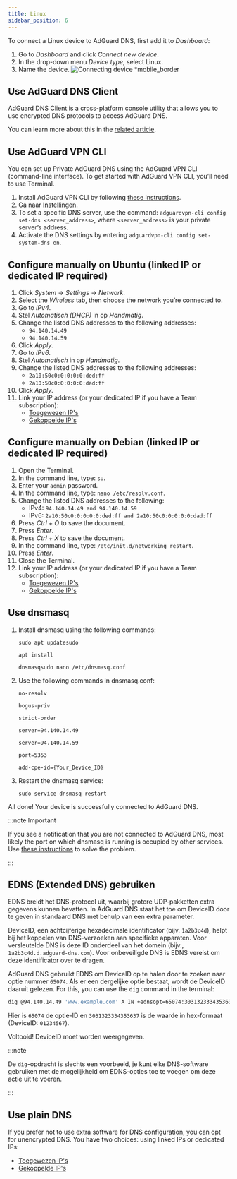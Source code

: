 ```yaml
---
title: Linux
sidebar_position: 6
---
```


To connect a Linux device to AdGuard DNS, first add it to _Dashboard_:

1. Go to _Dashboard_ and click _Connect new device_.
2. In the drop-down menu _Device type_, select Linux.
3. Name the device.
   ![Connecting device \*mobile_border](https://cdn.adtidy.org/content/kb/dns/private/new_dns/connect/choose_linux.png)

## Use AdGuard DNS Client

AdGuard DNS Client is a cross-platform console utility that allows you to use encrypted DNS protocols to access AdGuard DNS.

You can learn more about this in the [related article](/dns-client/overview/).

## Use AdGuard VPN CLI

You can set up Private AdGuard DNS using the AdGuard VPN CLI (command-line interface). To get started with AdGuard VPN CLI, you’ll need to use Terminal.

1. Install AdGuard VPN CLI by following [these instructions](https://adguard-vpn.com/kb/adguard-vpn-for-linux/installation/).
2. Ga naar [Instellingen](https://adguard-vpn.com/kb/adguard-vpn-for-linux/settings/).
3. To set a specific DNS server, use the command: `adguardvpn-cli config set-dns <server_address>`, where `<server_address>` is your private server’s address.
4. Activate the DNS settings by entering `adguardvpn-cli config set-system-dns on`.

## Configure manually on Ubuntu (linked IP or dedicated IP required)

1. Click _System_ → _Settings_ → _Network_.
2. Select the _Wireless_ tab, then choose the network you’re connected to.
3. Go to _IPv4_.
4. Stel _Automatisch (DHCP)_ in op _Handmatig_.
5. Change the listed DNS addresses to the following addresses:
    - `94.140.14.49`
    - `94.140.14.59`
6. Click _Apply_.
7. Go to _IPv6_.
8. Stel _Automatisch_ in op _Handmatig_.
9. Change the listed DNS addresses to the following addresses:
    - `2a10:50c0:0:0:0:0:ded:ff`
    - `2a10:50c0:0:0:0:0:dad:ff`
10. Click _Apply_.
11. Link your IP address (or your dedicated IP if you have a Team subscription):
     - [Toegewezen IP's](/private-dns/connect-devices/other-options/dedicated-ip.md)
     - [Gekoppelde IP's](/private-dns/connect-devices/other-options/linked-ip.md)

## Configure manually on Debian (linked IP or dedicated IP required)

1. Open the Terminal.
2. In the command line, type: `su`.
3. Enter your `admin` password.
4. In the command line, type: `nano /etc/resolv.conf`.
5. Change the listed DNS addresses to the following:
    - IPv4: `94.140.14.49 and 94.140.14.59`
    - IPv6: `2a10:50c0:0:0:0:0:ded:ff and 2a10:50c0:0:0:0:0:dad:ff`
6. Press _Ctrl + O_ to save the document.
7. Press _Enter_.
8. Press _Ctrl + X_ to save the document.
9. In the command line, type: `/etc/init.d/networking restart`.
10. Press _Enter_.
11. Close the Terminal.
12. Link your IP address (or your dedicated IP if you have a Team subscription):
     - [Toegewezen IP's](/private-dns/connect-devices/other-options/dedicated-ip.md)
     - [Gekoppelde IP's](/private-dns/connect-devices/other-options/linked-ip.md)

## Use dnsmasq

1. Install dnsmasq using the following commands:

   `sudo apt updatesudo`

   `apt install`

   `dnsmasqsudo nano /etc/dnsmasq.conf`

2. Use the following commands in dnsmasq.conf:

   `no-resolv`

   `bogus-priv`

   `strict-order`

   `server=94.140.14.49`

   `server=94.140.14.59`

   `port=5353`

   `add-cpe-id={Your_Device_ID}`

3. Restart the dnsmasq service:

   `sudo service dnsmasq restart`

All done! Your device is successfully connected to AdGuard DNS.

:::note Important

If you see a notification that you are not connected to AdGuard DNS, most likely the port on which dnsmasq is running is occupied by other services. Use [these instructions](https://github.com/AdguardTeam/AdGuardHome/wiki/FAQ#bindinuse) to solve the problem.

:::

## EDNS (Extended DNS) gebruiken

EDNS breidt het DNS-protocol uit, waarbij grotere UDP-pakketten extra gegevens kunnen bevatten. In AdGuard DNS staat het toe om DeviceID door te geven in standaard DNS met behulp van een extra parameter.

DeviceID, een achtcijferige hexadecimale identificator (bijv. `1a2b3c4d`), helpt bij het koppelen van DNS-verzoeken aan specifieke apparaten. Voor versleutelde DNS is deze ID onderdeel van het domein (bijv., `1a2b3c4d.d.adguard-dns.com`). Voor onbeveiligde DNS is EDNS vereist om deze identificator over te dragen.

AdGuard DNS gebruikt EDNS om DeviceID op te halen door te zoeken naar optie nummer `65074`. Als er een dergelijke optie bestaat, wordt de DeviceID daaruit gelezen. For this, you can use the `dig` command in the terminal:

```sh
dig @94.140.14.49 'www.example.com' A IN +ednsopt=65074:3031323334353637
```

Hier is `65074` de optie-ID en `3031323334353637` is de waarde in hex-formaat (DeviceID: `01234567`).

Voltooid! DeviceID moet worden weergegeven.

:::note

De `dig`-opdracht is slechts een voorbeeld, je kunt elke DNS-software gebruiken met de mogelijkheid om EDNS-opties toe te voegen om deze actie uit te voeren.

:::

## Use plain DNS

If you prefer not to use extra software for DNS configuration, you can opt for unencrypted DNS. You have two choices: using linked IPs or dedicated IPs:

 - [Toegewezen IP's](/private-dns/connect-devices/other-options/dedicated-ip.md)
 - [Gekoppelde IP's](/private-dns/connect-devices/other-options/linked-ip.md)
